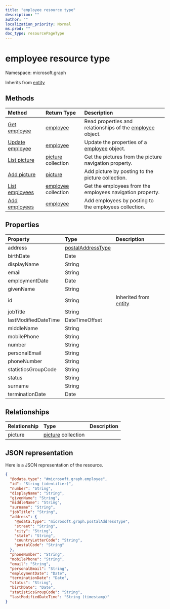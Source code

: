 ```yaml
---
title: "employee resource type"
description: ""
author: ""
localization_priority: Normal
ms.prod: ""
doc_type: resourcePageType
---
```


# employee resource type


Namespace: microsoft.graph




Inherits from [entity](../resources/entity.md)

## Methods
|Method|Return Type|Description|
|:---|:---|:---|
|[Get employee](../api/employee-get.md)|[employee](../resources/employee.md)|Read properties and relationships of the [employee](../resources/employee.md) object.|
|[Update employee](../api/employee-update.md)|[employee](../resources/employee.md)|Update the properties of a [employee](../resources/employee.md) object.|
|[List picture](../api/employee-list-picture.md)|[picture](../resources/picture.md) collection|Get the pictures from the picture navigation property.|
|[Add picture](../api/employee-post-picture.md)|[picture](../resources/picture.md)|Add picture by posting to the picture collection.|
|[List employees](../api/company-list-employees.md)|[employee](../resources/employee.md) collection|Get the employees from the employees navigation property.|
|[Add employees](../api/company-post-employees.md)|[employee](../resources/employee.md)|Add employees by posting to the employees collection.|

## Properties
|Property|Type|Description|
|:---|:---|:---|
|address|[postalAddressType](../resources/postaladdresstype.md)||
|birthDate|Date||
|displayName|String||
|email|String||
|employmentDate|Date||
|givenName|String||
|id|String| Inherited from [entity](../resources/entity.md)|
|jobTitle|String||
|lastModifiedDateTime|DateTimeOffset||
|middleName|String||
|mobilePhone|String||
|number|String||
|personalEmail|String||
|phoneNumber|String||
|statisticsGroupCode|String||
|status|String||
|surname|String||
|terminationDate|Date||

## Relationships
|Relationship|Type|Description|
|:---|:---|:---|
|picture|[picture](../resources/picture.md) collection||

## JSON representation
Here is a JSON representation of the resource.
<!-- {
  "blockType": "resource",
  "keyProperty": "id",
  "@odata.type": "microsoft.graph.employee",
  "baseType": "microsoft.graph.entity",
  "openType": false
}
-->
``` json
{
  "@odata.type": "#microsoft.graph.employee",
  "id": "String (identifier)",
  "number": "String",
  "displayName": "String",
  "givenName": "String",
  "middleName": "String",
  "surname": "String",
  "jobTitle": "String",
  "address": {
    "@odata.type": "microsoft.graph.postalAddressType",
    "street": "String",
    "city": "String",
    "state": "String",
    "countryLetterCode": "String",
    "postalCode": "String"
  },
  "phoneNumber": "String",
  "mobilePhone": "String",
  "email": "String",
  "personalEmail": "String",
  "employmentDate": "Date",
  "terminationDate": "Date",
  "status": "String",
  "birthDate": "Date",
  "statisticsGroupCode": "String",
  "lastModifiedDateTime": "String (timestamp)"
}
```

